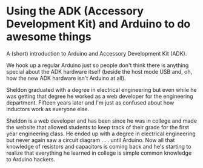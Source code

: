 Using the ADK (Accessory Development Kit) and Arduino to do awesome things
=========

A (short) introduction to Arduino and Accessory Development Kit (ADK).

We hook up a regular Arduino just so people don't think there is anything special about the ADK hardware itself (beside the host mode USB and, oh, how the new ADK hardware isn't Arduino at all).




Sheldon graduated with a degree in electrical engineering but even while he was getting that degree he worked as a web developer for the engineering department. Fifteen years later and I'm just as confused about how inductors work as everyone else. 

Sheldon is a web developer and has been since he was in college and made the website that allowed students to keep track of their grade for the first year engineering class.  He ended up with a degree in electrical engineering but never again saw a circuit diagram . . . until Arduino. Now all that knowledge of resistors and capacitors is coming back and he's starting to realize that everything he learned in college is simple common knowledge to Arduino hackers.


